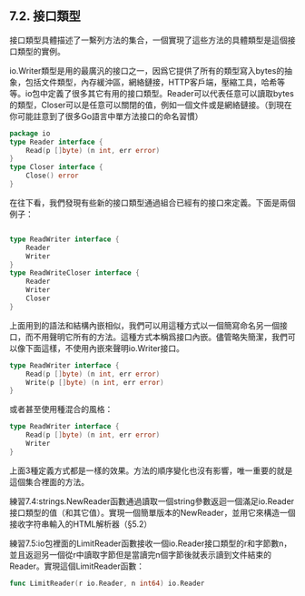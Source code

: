 ## 7.2. 接口類型
接口類型具體描述了一繫列方法的集合，一個實現了這些方法的具體類型是這個接口類型的實例。

io.Writer類型是用的最廣汎的接口之一，因爲它提供了所有的類型寫入bytes的抽象，包括文件類型，內存緩沖區，網絡鏈接，HTTP客戶端，壓縮工具，哈希等等。io包中定義了很多其它有用的接口類型。Reader可以代表任意可以讀取bytes的類型，Closer可以是任意可以關閉的值，例如一個文件或是網絡鏈接。（到現在你可能註意到了很多Go語言中單方法接口的命名習慣）
```go
package io
type Reader interface {
    Read(p []byte) (n int, err error)
}
type Closer interface {
    Close() error
}
```
在往下看，我們發現有些新的接口類型通過組合已經有的接口來定義。下面是兩個例子：
```go

type ReadWriter interface {
    Reader
    Writer
}
type ReadWriteCloser interface {
    Reader
    Writer
    Closer
}
```
上面用到的語法和結構內嵌相似，我們可以用這種方式以一個簡寫命名另一個接口，而不用聲明它所有的方法。這種方式本稱爲接口內嵌。儘管略失簡潔，我們可以像下面這樣，不使用內嵌來聲明io.Writer接口。
```go
type ReadWriter interface {
    Read(p []byte) (n int, err error)
    Write(p []byte) (n int, err error)
}
```
或者甚至使用種混合的風格：
```go
type ReadWriter interface {
    Read(p []byte) (n int, err error)
    Writer
}
```
上面3種定義方式都是一樣的效果。方法的順序變化也沒有影響，唯一重要的就是這個集合裡面的方法。

練習7.4:strings.NewReader函數通過讀取一個string參數返迴一個滿足io.Reader接口類型的值（和其它值）。實現一個簡單版本的NewReader，並用它來構造一個接收字符串輸入的HTML解析器（§5.2）

練習7.5:io包裡面的LimitReader函數接收一個io.Reader接口類型的r和字節數n，並且返迴另一個從r中讀取字節但是當讀完n個字節後就表示讀到文件結束的Reader。實現這個LimitReader函數：
```go
func LimitReader(r io.Reader, n int64) io.Reader
```
